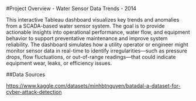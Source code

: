 #Project Overview - Water Sensor Data Trends - 2014

This interactive Tableau dashboard visualizes key trends and anomalies from a SCADA-based water sensor system. The goal is to provide actionable insights into operational performance, water flow, and equipment behavior to support preventative maintenance and improve system reliability.
The dashboard simulates how a utility operator or engineer might monitor sensor data in real-time to identify irregularities—such as pressure drops, flow fluctuations, or out-of-range readings—that could indicate equipment wear, leaks, or efficiency issues.

##Data Sources







https://www.kaggle.com/datasets/minhbtnguyen/batadal-a-dataset-for-cyber-attack-detection